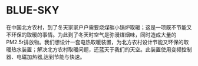 BLUE-SKY
========
在中国北方农村，到了冬天家家户户需要烧煤碳小锅炉取暖；这是一项既不节能又不环保的取暖的事情。为此到了冬天时空气是弥漫煤烟味，同时造成大量的PM2.5r排放物。我们想设计一套电热取暖装置，为北方农村设计节能又环保的取暖热水装置；解决北方农村取暖问题，还蓝天于我们的天空。此装置使用变频控制器、电磁加热器,达到节能与快速。
